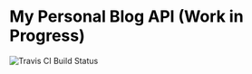 <h1 style="color:black">My Personal Blog API (Work in Progress)</h1>
 <img src="https://travis-ci.org/mohan82/myblog-api.svg?branch=master" 
alt="Travis CI Build Status">
